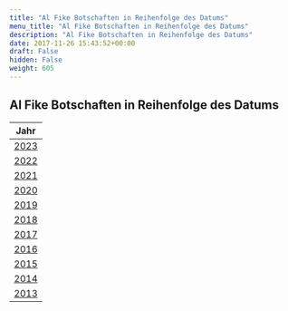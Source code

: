 ```yaml
---
title: "Al Fike Botschaften in Reihenfolge des Datums"
menu_title: "Al Fike Botschaften in Reihenfolge des Datums"
description: "Al Fike Botschaften in Reihenfolge des Datums"
date: 2017-11-26 15:43:52+00:00
draft: False
hidden: False
weight: 605
---
```

## Al Fike Botschaften in Reihenfolge des Datums

| **Jahr**
|---
| [2023](/al-fike-botschaften/al-fike-botschaften-in-reihenfolge-des-datums/al-fike-botschaften-2023/) |
| [2022](/al-fike-botschaften/al-fike-botschaften-in-reihenfolge-des-datums/al-fike-botschaften-2022/) |
| [2021](/al-fike-botschaften/al-fike-botschaften-in-reihenfolge-des-datums/al-fike-botschaften-2021/) |
| [2020](/al-fike-botschaften/al-fike-botschaften-in-reihenfolge-des-datums/al-fike-botschaften-2020/) |
| [2019](/al-fike-botschaften/al-fike-botschaften-in-reihenfolge-des-datums/al-fike-botschaften-2019/) |
| [2018](/al-fike-botschaften/al-fike-botschaften-in-reihenfolge-des-datums/al-fike-botschaften-2018/) |
| [2017](/al-fike-botschaften/al-fike-botschaften-in-reihenfolge-des-datums/al-fike-botschaften-2017/) |
| [2016](/al-fike-botschaften/al-fike-botschaften-in-reihenfolge-des-datums/al-fike-botschaften-2016/) |
| [2015](/al-fike-botschaften/al-fike-botschaften-in-reihenfolge-des-datums/al-fike-botschaften-2015/) |
| [2014](/al-fike-botschaften/al-fike-botschaften-in-reihenfolge-des-datums/al-fike-botschaften-2014/) |
| [2013](/al-fike-botschaften/al-fike-botschaften-in-reihenfolge-des-datums/al-fike-botschaften-2013/) |

